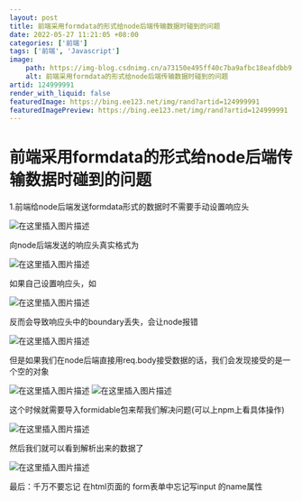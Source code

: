 ```yaml
---
layout: post
title: 前端采用formdata的形式给node后端传输数据时碰到的问题
date: 2022-05-27 11:21:05 +08:00
categories: ['前端']
tags: ['前端', 'Javascript']
image:
    path: https://img-blog.csdnimg.cn/a73150e495ff40c7ba9afbc18eafdbb9.png#pic_center?x-oss-process=image/resize,m_fixed,h_150
    alt: 前端采用formdata的形式给node后端传输数据时碰到的问题
artid: 124999991
render_with_liquid: false
featuredImage: https://bing.ee123.net/img/rand?artid=124999991
featuredImagePreview: https://bing.ee123.net/img/rand?artid=124999991
---
```


# 前端采用formdata的形式给node后端传输数据时碰到的问题

1.前端给node后端发送formdata形式的数据时不需要手动设置响应头
  
![在这里插入图片描述](https://i-blog.csdnimg.cn/blog_migrate/9e2e040921316943838122a6086e4d7c.png)
  
向node后端发送的响应头真实格式为
  
![在这里插入图片描述](https://i-blog.csdnimg.cn/blog_migrate/f0fc0360a5a6edec18bb9c4442313fd5.png#pic_center)
  
如果自己设置响应头，如
  
![在这里插入图片描述](https://i-blog.csdnimg.cn/blog_migrate/274de8b8b40b24f3d217fd4752bca887.png#pic_center)
  
反而会导致响应头中的boundary丢失，会让node报错
  
![在这里插入图片描述](https://i-blog.csdnimg.cn/blog_migrate/90d316acca5f16c557c00f67329db251.png#pic_center)

但是如果我们在node后端直接用req.body接受数据的话，我们会发现接受的是一个空的对象
  
![在这里插入图片描述](https://i-blog.csdnimg.cn/blog_migrate/4f42fdc48a737a0889b74c0f69524c69.png#pic_center)
![在这里插入图片描述](https://i-blog.csdnimg.cn/blog_migrate/692bf3b855e94ea3734acec2e2a6fa60.png#pic_center)
  
这个时候就需要导入formidable包来帮我们解决问题(可以上npm上看具体操作)
  
![在这里插入图片描述](https://i-blog.csdnimg.cn/blog_migrate/e26f47ad7587a124a0ed2f8ce3180232.png#pic_center)
  
然后我们就可以看到解析出来的数据了
  
![在这里插入图片描述](https://i-blog.csdnimg.cn/blog_migrate/5c619168d22a5b590442c04f68f93bfc.png#pic_center)

最后：千万不要忘记 在html页面的 form表单中忘记写input 的name属性